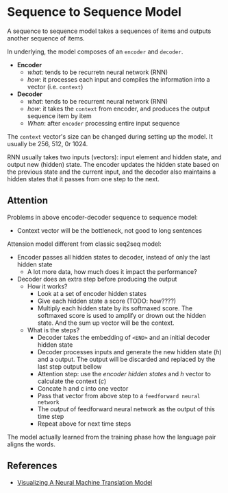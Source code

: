 # Sequence to Sequence Model

A sequence to sequence model takes a sequences of items and outputs another sequence of items.

In underlying, the model composes of an `encoder` and `decoder`.
- **Encoder**
  - *what*: tends to be recurretn neural network (RNN)
  - *how*: it processes each input and compiles the information into a vector (i.e. `context`)
- **Decoder**
  - *what*: tends to be recurrent neural network (RNN)
  - *how*: it takes the `context` from encoder, and produces the output sequence item by item
  - *When*: after `encoder` processing entire input sequence 

The `context` vector's size can be changed during setting up the model. It usually be 256, 512, 0r 1024.

RNN usually takes two inputs (vectors): input element and hidden state, and output new (hidden) state. The encoder updates the hidden state based on the previous state and the current input, and the decoder also maintains a hidden states that it passes from one step to the next.

## Attention

Problems in above encoder-decoder sequence to sequence model:
- Context vector will be the bottleneck, not good to long sentences

Attension model different from classic seq2seq model:
- Encoder passes all hidden states to decoder, instead of only the last hidden state
  - A lot more data, how much does it impact the performance?
- Decoder does an extra step before producing the output
  - How it works?
    - Look at a set of encoder hidden states
    - Give each hidden state a score (TODO: how????)
    - Multiply each hidden state by its softmaxed score. The softmaxed score is used to amplify or drown out the hidden state. And the sum up vector will be the context.
  - What is the steps?
    - Decoder takes the embedding of `<END>` and an initial decoder hidden state
    - Decoder processes inputs and generate the new hidden state (*h*) and a output. The output will be discarded and replaced by the last step output bellow
    - Attention step: use the *encoder hidden states* and *h* vector to calculate the context (*c*)
    - Concate h and c into one vector
    - Pass that vector from above step to a `feedforward neural network`
    - The *output* of feedforward neural network as the output of this time step
    - Repeat above for next time steps 

The model actually learned from the training phase how the language pair aligns the words.

## References
- [Visualizing A Neural Machine Translation Model](https://jalammar.github.io/visualizing-neural-machine-translation-mechanics-of-seq2seq-models-with-attention/)